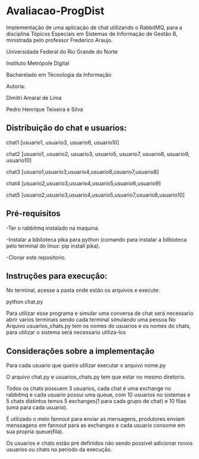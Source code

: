 # Avaliacao-ProgDist
Implementação de uma aplicação de chat utilizando o RabbitMQ, para a disciplina Tópicos Especiais em Sistemas de Informação de Gestão B, ministrada pelo professor Frederico Araujo.

Universidade Federal do Rio Grande do Norte 

Instituto Metrópole Digital

Bacharelado em Técnologia da Informação

Autoria:

  Dimitri Amaral de Lima

  Pedro Henrique Teixeira e Silva
  
## Distribuição do chat e usuarios:
chat1 [usuario1, usuario3, usuario6, usuario10]

chat2 [usuario1, usuario2, usuario3, usuario5, usuario7, usuario8, usuario9, usuario10]

chat3 [usuario1,usuario3,usuario4,usuario6,usuario7,usuario8]

chat4 [usuario2,usuario3,usuario4,usuario5,usuario6,usuario9]

chat5 [usuario2,usuario3,usuario4,usuario5,usuario7,usuario8,usuario10]

## Pré-requisitos
  -Ter o rabbitmq instalado na maquina.
  
  
  -Instalar a biblioteca pika para python (comando para instalar a bilbioteca pelo terminal do linux: pip install pika).
  
  
  -Clonar este repositorio.
  
## Instruções para execução:
  No terminal, acesse a pasta onde estão os arquivos e execute:
  
  python chat.py
    
  Para utilizar esse programa e simular uma conversa de chat será necessario abrir varios terminais sendo cada terminal simulando uma pessoa
  No Arquivo usuarios_chats.py tem os nomes do usuarios e os nomes do chats, para utilizar o sistema será necessario utiliza-los
  
  ## Considerações sobre a implementação
  
  Para cada usuario que queira utilizar executar o arquivo nome.py
  
  O arquivo chat.py e usuarios_chats.py tem que estar no mesmo diretorio.
  
  Todos os chats possuem 3 usuarios, cada chat é uma exchange no rabbitmq e cada usuario possui uma queue, com 10 usuarios no sistemas e 5 chats distintos temos 5 exchanges(1 para cada grupo de chat) e 10 filas (uma para cada usuario).
  
  É utilizado o meio fannout para enviar as mensagens, produtores enviam menssagens em fannout para as exchanges e cada usuario consome em sua propria queue(fila).
  
  Os usuarios e chats estão pré definidos não sendo possivel adicionar novos usuarios ou chats no periodo da execução.
